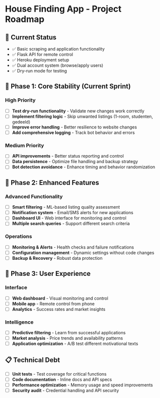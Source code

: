 # House Finding App - Project Roadmap

## 🎯 Current Status
- ✅ Basic scraping and application functionality
- ✅ Flask API for remote control
- ✅ Heroku deployment setup
- ✅ Dual account system (browse/apply users)
- ✅ Dry-run mode for testing

## 🚧 Phase 1: Core Stability (Current Sprint)

### High Priority
- [ ] **Test dry-run functionality** - Validate new changes work correctly
- [ ] **Implement filtering logic** - Skip unwanted listings (1-room, studenten, gedeeld)
- [ ] **Improve error handling** - Better resilience to website changes
- [ ] **Add comprehensive logging** - Track bot behavior and errors

### Medium Priority  
- [ ] **API improvements** - Better status reporting and control
- [ ] **Data persistence** - Optimize file handling and backup strategy
- [ ] **Bot detection avoidance** - Enhance timing and behavior randomization

## 🔮 Phase 2: Enhanced Features

### Advanced Functionality
- [ ] **Smart filtering** - ML-based listing quality assessment
- [ ] **Notification system** - Email/SMS alerts for new applications
- [ ] **Dashboard UI** - Web interface for monitoring and control
- [ ] **Multiple search queries** - Support different search criteria

### Operations
- [ ] **Monitoring & Alerts** - Health checks and failure notifications
- [ ] **Configuration management** - Dynamic settings without code changes
- [ ] **Backup & Recovery** - Robust data protection

## 🎨 Phase 3: User Experience

### Interface
- [ ] **Web dashboard** - Visual monitoring and control
- [ ] **Mobile app** - Remote control from phone
- [ ] **Analytics** - Success rates and market insights

### Intelligence
- [ ] **Predictive filtering** - Learn from successful applications
- [ ] **Market analysis** - Price trends and availability patterns
- [ ] **Application optimization** - A/B test different motivational texts

## 📋 Technical Debt
- [ ] **Unit tests** - Test coverage for critical functions
- [ ] **Code documentation** - Inline docs and API specs
- [ ] **Performance optimization** - Memory usage and speed improvements
- [ ] **Security audit** - Credential handling and API security
